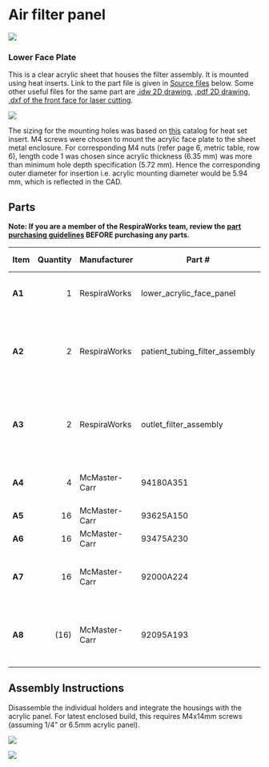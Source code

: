 # Air filter panel

![](images/panel2.jpg)

### Lower Face Plate

This is a clear acrylic sheet that houses the filter assembly. It is mounted using heat inserts. Link to the part file
is given in [Source files](#Source-files) below. Some other useful files for the same part are
[.idw 2D drawing](CAD/LowerAcrylicFacePlate.idw), [.pdf 2D drawing](CAD/LowerAcrylicFacePlate.pdf),
[.dxf of the front face for laser cutting](CAD/LowerAcrylicFacePlate_FrontFace.dxf).

![](images/LowerAcrylicFacePlate.jpg)

The sizing for the mounting holes was based on [this](https://www.pemnet.com/fastening_products/pdf/sidata.pdf) catalog
for heat set insert.
M4 screws were chosen to mount the acrylic face plate to the sheet metal enclosure.
For corresponding M4 nuts (refer page 6, metric table, row 6), length code 1 was chosen since acrylic thickness
(6.35 mm) was more than minimum hole depth specification (5.72 mm).
Hence the corresponding outer diameter for insertion i.e. acrylic mounting diameter would be 5.94 mm, which is
reflected in the CAD.

## Parts

**Note: If you are a member of the RespiraWorks team, review the [part purchasing guidelines][ppg]
BEFORE purchasing any parts.**

[ppg]: ../../purchasing_guidelines.md

| Item | Quantity  | Manufacturer  | Part #                              | Price (USD)         | Sources[*][ppg]| Notes |
| ---- |----------:| ------------- | ----------------------------------- | -------------------:|:----------:|:------|
|**A1**| 1         | RespiraWorks  | lower_acrylic_face_panel            |                     | [C][a1rw]   | Lower acrylic face panel |
|**A2**| 2         | RespiraWorks  | patient_tubing_filter_assembly      |                     | [C][a2rw]   | Filter housing assembly, variant with patient tubing |
|**A3**| 2         | RespiraWorks  | outlet_filter_assembly              |                     | [C][a3rw]   | Filter housing assembly, variant with outlet vent |
|**A4**| 4         | McMaster-Carr | 94180A351                           | 15.47 / 100         | [C][a4mcmc] | Heat-set inserts for m4 screws |
|**A5**| 16        | McMaster-Carr | 93625A150                           | 6.04 / 100          | [C][a5mcmc] | M4 lock nut |
|**A6**| 16        | McMaster-Carr | 93475A230                           | 1.86 / 100          | [C][a6mcmc] | M4 washer |
|**A7**| 16        | McMaster-Carr | 92000A224                           | 9.60 / 100          | [C][a7mcmc] | M4 14mm screw, phillips drive |
|**A8**| (16)      | McMaster-Carr | 92095A193                           | 8.95 / 100          | [C][a8mcmc] | M4 14mm screw, hex drive, **alternate to A7** |

[a1rw]: #lower-face-plate
[a2rw]: filter_holder
[a3rw]: filter_holder
[a4mcmc]: https://www.mcmaster.com/94180A351/
[a5mcmc]: https://www.mcmaster.com/93625A150/
[a6mcmc]: https://www.mcmaster.com/93475A230/
[a7mcmc]: https://www.mcmaster.com/92000A224/
[a8mcmc]: https://www.mcmaster.com/92095A193/

## Assembly Instructions

Disassemble the individual holders and integrate the housings with the acrylic panel. For latest
enclosed build, this requires M4x14mm screws (assuming 1/4" or 6.5mm acrylic panel).

![](images/panel1.jpg)

![](images/panel2.jpg)
